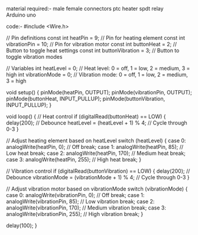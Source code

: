 material required:- 
male female connectors
ptc heater 
spdt relay
Arduino uno




code:-
#include <Wire.h>

// Pin definitions
const int heatPin = 9; // Pin for heating element
const int vibrationPin = 10; // Pin for vibration motor
const int buttonHeat = 2; // Button to toggle heat settings
const int buttonVibration = 3; // Button to toggle vibration modes

// Variables
int heatLevel = 0; // Heat level: 0 = off, 1 = low, 2 = medium, 3 = high
int vibrationMode = 0; // Vibration mode: 0 = off, 1 = low, 2 = medium, 3 = high

void setup() {
  pinMode(heatPin, OUTPUT);
  pinMode(vibrationPin, OUTPUT);
  pinMode(buttonHeat, INPUT_PULLUP);
  pinMode(buttonVibration, INPUT_PULLUP);
}

void loop() {
  // Heat control
  if (digitalRead(buttonHeat) == LOW) {
    delay(200); // Debounce
    heatLevel = (heatLevel + 1) % 4; // Cycle through 0-3
  }

  // Adjust heating element based on heatLevel
  switch (heatLevel) {
    case 0:
      analogWrite(heatPin, 0); // Off
      break;
    case 1:
      analogWrite(heatPin, 85); // Low heat
      break;
    case 2:
      analogWrite(heatPin, 170); // Medium heat
      break;
    case 3:
      analogWrite(heatPin, 255); // High heat
      break;
  }

  // Vibration control
  if (digitalRead(buttonVibration) == LOW) {
    delay(200); // Debounce
    vibrationMode = (vibrationMode + 1) % 4; // Cycle through 0-3
  }

  // Adjust vibration motor based on vibrationMode
  switch (vibrationMode) {
    case 0:
      analogWrite(vibrationPin, 0); // Off
      break;
    case 1:
      analogWrite(vibrationPin, 85); // Low vibration
      break;
    case 2:
      analogWrite(vibrationPin, 170); // Medium vibration
      break;
    case 3:
      analogWrite(vibrationPin, 255); // High vibration
      break;
  }

  delay(100);
}
